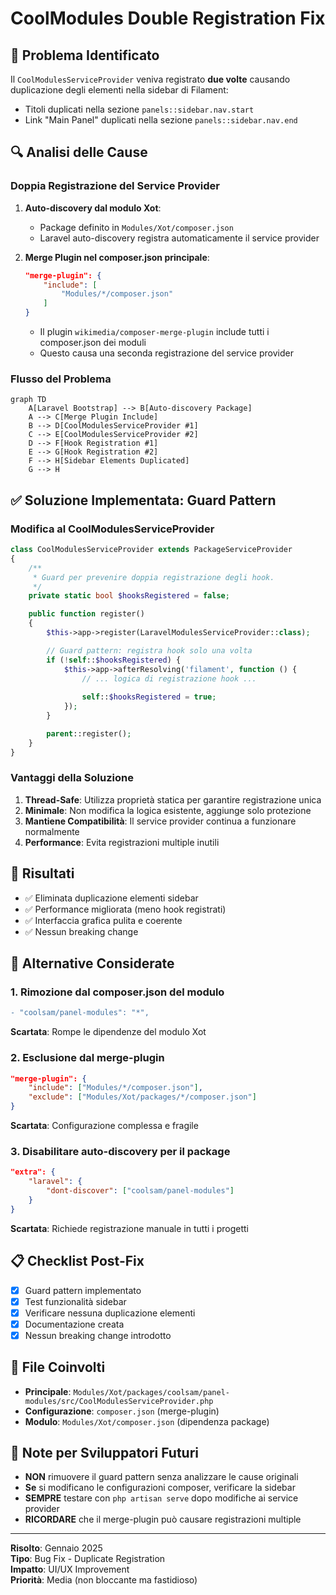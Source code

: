 # CoolModules Double Registration Fix

## 🚨 Problema Identificato

Il `CoolModulesServiceProvider` veniva registrato **due volte** causando duplicazione degli elementi nella sidebar di Filament:
- Titoli duplicati nella sezione `panels::sidebar.nav.start`
- Link "Main Panel" duplicati nella sezione `panels::sidebar.nav.end`

## 🔍 Analisi delle Cause

### Doppia Registrazione del Service Provider

1. **Auto-discovery dal modulo Xot**: 
   - Package definito in `Modules/Xot/composer.json`
   - Laravel auto-discovery registra automaticamente il service provider

2. **Merge Plugin nel composer.json principale**:
   ```json
   "merge-plugin": {
       "include": [
           "Modules/*/composer.json"
       ]
   }
   ```
   - Il plugin `wikimedia/composer-merge-plugin` include tutti i composer.json dei moduli
   - Questo causa una seconda registrazione del service provider

### Flusso del Problema

```mermaid
graph TD
    A[Laravel Bootstrap] --> B[Auto-discovery Package]
    A --> C[Merge Plugin Include]
    B --> D[CoolModulesServiceProvider #1]
    C --> E[CoolModulesServiceProvider #2]
    D --> F[Hook Registration #1]
    E --> G[Hook Registration #2]
    F --> H[Sidebar Elements Duplicated]
    G --> H
```

## ✅ Soluzione Implementata: Guard Pattern

### Modifica al CoolModulesServiceProvider

```php
class CoolModulesServiceProvider extends PackageServiceProvider
{
    /**
     * Guard per prevenire doppia registrazione degli hook.
     */
    private static bool $hooksRegistered = false;

    public function register()
    {
        $this->app->register(LaravelModulesServiceProvider::class);

        // Guard pattern: registra hook solo una volta
        if (!self::$hooksRegistered) {
            $this->app->afterResolving('filament', function () {
                // ... logica di registrazione hook ...
                
                self::$hooksRegistered = true;
            });
        }

        parent::register();
    }
}
```

### Vantaggi della Soluzione

1. **Thread-Safe**: Utilizza proprietà statica per garantire registrazione unica
2. **Minimale**: Non modifica la logica esistente, aggiunge solo protezione
3. **Mantiene Compatibilità**: Il service provider continua a funzionare normalmente
4. **Performance**: Evita registrazioni multiple inutili

## 🎯 Risultati

- ✅ Eliminata duplicazione elementi sidebar
- ✅ Performance migliorata (meno hook registrati)
- ✅ Interfaccia grafica pulita e coerente
- ✅ Nessun breaking change

## 🔧 Alternative Considerate

### 1. Rimozione dal composer.json del modulo
```diff
- "coolsam/panel-modules": "*",
```
**Scartata**: Rompe le dipendenze del modulo Xot

### 2. Esclusione dal merge-plugin
```json
"merge-plugin": {
    "include": ["Modules/*/composer.json"],
    "exclude": ["Modules/Xot/packages/*/composer.json"]
}
```
**Scartata**: Configurazione complessa e fragile

### 3. Disabilitare auto-discovery per il package
```json
"extra": {
    "laravel": {
        "dont-discover": ["coolsam/panel-modules"]
    }
}
```
**Scartata**: Richiede registrazione manuale in tutti i progetti

## 📋 Checklist Post-Fix

- [x] Guard pattern implementato
- [x] Test funzionalità sidebar
- [x] Verificare nessuna duplicazione elementi
- [x] Documentazione creata
- [x] Nessun breaking change introdotto

## 🔗 File Coinvolti

- **Principale**: `Modules/Xot/packages/coolsam/panel-modules/src/CoolModulesServiceProvider.php`
- **Configurazione**: `composer.json` (merge-plugin)
- **Modulo**: `Modules/Xot/composer.json` (dipendenza package)

## 📝 Note per Sviluppatori Futuri

- **NON** rimuovere il guard pattern senza analizzare le cause originali
- **Se** si modificano le configurazioni composer, verificare la sidebar
- **SEMPRE** testare con `php artisan serve` dopo modifiche ai service provider
- **RICORDARE** che il merge-plugin può causare registrazioni multiple

---

**Risolto**: Gennaio 2025  
**Tipo**: Bug Fix - Duplicate Registration  
**Impatto**: UI/UX Improvement  
**Priorità**: Media (non bloccante ma fastidioso) 